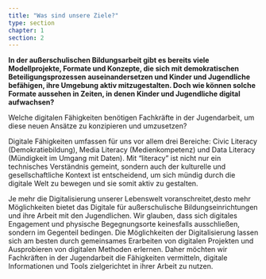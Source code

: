 ```yaml
---
title: "Was sind unsere Ziele?"
type: section
chapter: 1
section: 2
---
```

<strong>In der außerschulischen Bildungsarbeit gibt es bereits viele Modellprojekte, Formate und Konzepte, die sich mit 
demokratischen Beteiligungsprozessen auseinandersetzen und Kinder und Jugendliche befähigen, ihre Umgebung aktiv 
mitzugestalten. Doch wie können solche Formate aussehen in Zeiten, in denen Kinder und Jugendliche digital 
aufwachsen?</strong>

Welche digitalen Fähigkeiten benötigen Fachkräfte in der Jugendarbeit, um diese neuen Ansätze zu konzipieren und 
umzusetzen?

Digitale Fähigkeiten umfassen für uns vor allem drei Bereiche: Civic Literacy (Demokratiebildung), Media Literacy 
(Medienkompetenz) und Data Literacy (Mündigkeit im Umgang mit Daten). Mit “literacy” ist nicht nur ein technisches 
Verständnis gemeint, sondern auch der kulturelle und gesellschaftliche Kontext ist entscheidend, um sich mündig durch 
die digitale Welt zu bewegen und sie somit aktiv zu gestalten.

Je mehr die Digitalisierung unserer Lebenswelt voranschreitet,desto mehr Möglichkeiten bietet das Digitale für 
außerschulische Bildungseinrichtungen und ihre Arbeit mit den Jugendlichen. Wir glauben, dass sich digitales Engagement 
und physische Begegnungsorte keinesfalls ausschließen, sondern im Gegenteil bedingen. Die Möglichkeiten der 
Digitalisierung lassen sich am besten durch gemeinsames Erarbeiten von digitalen Projekten und Ausprobieren von 
digitalen Methoden erlernen. Daher möchten wir Fachkräften in der Jugendarbeit die Fähigkeiten vermitteln, digitale 
Informationen und Tools zielgerichtet in ihrer Arbeit zu nutzen.